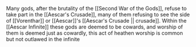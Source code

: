 Many gods, after the brutality of the [[Second War of the Gods]], refuse to take part in the [[Aescar's Crusade]], many of them refusing to see the side of [[Vorenthar]] or [[Aescar]]'s [[Aescar's Crusade || crusade]]. Within the [[Aescar Infinite]] these gods are deemed to be cowards, and worship of them is deemed just as cowardly, this act of heathen worship is common but not outlawed in the infinite